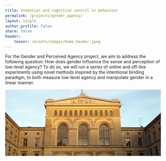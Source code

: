 ```yaml
---
title: Intention and cognitive control in behaviour
permalink: /projects/gender_agency/
layout: single
author_profile: false
share: false
header:
    teaser: /assets/images/home_header.jpeg
---
```


For the Gender and Perceived Agency project, we aim to address the following question: How does gender influence the sense and perception of low-level agency? To do so, we will run a series of online and off-line experiments using novel methods inspired by the intentional binding paradigm, to both measure low-level agency and manipulate gender in a linear manner.


<img src="../../assets/images/projects/image.jpeg" alt="some text">
